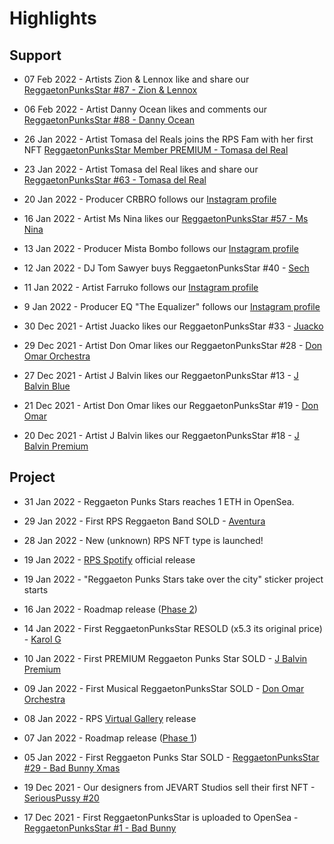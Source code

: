 # Highlights

## Support

* 07 Feb 2022 - Artists Zion & Lennox like and share our [ReggaetonPunksStar #87 - Zion & Lennox](https://www.instagram.com/p/CZpgddoswFs/)

* 06 Feb 2022 - Artist Danny Ocean likes and comments our [ReggaetonPunksStar #88 - Danny Ocean](https://www.instagram.com/p/CZpghptsWzS/)

* 26 Jan 2022 - Artist Tomasa del Reals joins the RPS Fam with her first NFT [ReggaetonPunksStar Member PREMIUM - Tomasa del Real](https://opensea.io/assets/matic/0x2953399124f0cbb46d2cbacd8a89cf0599974963/97025343769721205522030454525747954424969773561833179651683731408417189789697)

* 23 Jan 2022 - Artist Tomasa del Real likes and share our [ReggaetonPunksStar #63 - Tomasa del Real](https://www.instagram.com/p/CZFd-nmscK0/)

* 20 Jan 2022 - Producer CRBRO follows our [Instagram profile](https://www.instagram.com/reggaetonpunkstars/)

* 16 Jan 2022 - Artist Ms Nina likes our [ReggaetonPunksStar #57 - Ms Nina](https://www.instagram.com/p/CYzxOLEMxL6/)

* 13 Jan 2022 - Producer Mista Bombo follows our [Instagram profile](https://www.instagram.com/reggaetonpunkstars/)

* 12 Jan 2022 - DJ Tom Sawyer buys ReggaetonPunksStar #40 - [Sech](https://opensea.io/assets/matic/0x2953399124f0cbb46d2cbacd8a89cf0599974963/97025343769721205522030454525747954424969773561833179651683731354541120028673)

* 11 Jan 2022 - Artist Farruko follows our [Instagram profile](https://www.instagram.com/reggaetonpunkstars/)

* 9 Jan 2022 - Producer EQ "The Equalizer" follows our [Instagram profile](https://www.instagram.com/reggaetonpunkstars/)

* 30 Dec 2021 - Artist Juacko likes our ReggaetonPunksStar #33 - [Juacko](https://www.instagram.com/p/CYHR4wCMORh/)

* 29 Dec 2021 - Artist Don Omar likes our ReggaetonPunksStar #28 - [Don Omar Orchestra](https://twitter.com/reggaeton_nfts/status/1476299825859674112)

* 27 Dec 2021 - Artist J Balvin likes our ReggaetonPunksStar #13 - [J Balvin Blue](https://www.instagram.com/p/CXtKxUFIVP1/)

* 21 Dec 2021 - Artist Don Omar likes our ReggaetonPunksStar #19 - [Don Omar](https://twitter.com/reggaeton_nfts/status/1473306995839098882)

* 20 Dec 2021 - Artist J Balvin likes our ReggaetonPunksStar #18 - [J Balvin Premium](https://twitter.com/reggaeton_nfts/status/1472963367417507843?s=20) <br>



## Project

* 31 Jan 2022 - Reggaeton Punks Stars reaches 1 ETH in OpenSea.

* 29 Jan 2022 - First RPS Reggaeton Band SOLD - [Aventura](https://opensea.io/assets/matic/0x2953399124f0cbb46d2cbacd8a89cf0599974963/97025343769721205522030454525747954424969773561833179651683731410616213045249)

* 28 Jan 2022 - New (unknown) RPS NFT type is launched!

* 19 Jan 2022 - [RPS Spotify](https://open.spotify.com/user/31ud2mherrc2yp62n34632ukveqy?si=ddb5227bd8584594&nd=1) official release

* 19 Jan 2022 - "Reggaeton Punks Stars take over the city" sticker project starts

* 16 Jan 2022 - Roadmap release ([Phase 2](roadmap.html))

* 14 Jan 2022 - First ReggaetonPunksStar RESOLD (x5.3 its original price) - [Karol G](https://opensea.io/assets/matic/0x2953399124f0cbb46d2cbacd8a89cf0599974963/97025343769721205522030454525747954424969773561833179651683731311660166545409)

* 10 Jan 2022 - First PREMIUM Reggaeton Punks Star SOLD - [J Balvin Premium](https://opensea.io/assets/matic/0x2953399124f0cbb46d2cbacd8a89cf0599974963/97025343769721205522030454525747954424969773561833179651683731308361631662081)

* 09 Jan 2022 - First Musical ReggaetonPunksStar SOLD - [Don Omar Orchestra](https://opensea.io/assets/matic/0x2953399124f0cbb46d2cbacd8a89cf0599974963/97025343769721205522030454525747954424969773561833179651683731319356747939841)

* 08 Jan 2022 - RPS [Virtual Gallery](https://oncyber.io/reggaetonpunkstars) release

* 07 Jan 2022 - Roadmap release ([Phase 1](roadmap.html))

* 05 Jan 2022 - First Reggaeton Punks Star SOLD - [ReggaetonPunksStar #29 - Bad Bunny Xmas](https://opensea.io/assets/matic/0x2953399124f0cbb46d2cbacd8a89cf0599974963/97025343769721205522030454525747954424969773561833179651683731320456259567617)

* 19 Dec 2021 - Our designers from JEVART Studios sell their first NFT - [SeriousPussy #20](https://opensea.io/assets/matic/0x2953399124f0cbb46d2cbacd8a89cf0599974963/97025343769721205522030454525747954424969773561833179651683731281973352595457)

* 17 Dec 2021 - First ReggaetonPunksStar is uploaded to OpenSea - [ReggaetonPunksStar #1 - Bad Bunny](https://opensea.io/assets/matic/0x2953399124f0cbb46d2cbacd8a89cf0599974963/97025343769721205522030454525747954424969773561833179651683731283072864223233) <br><br>
